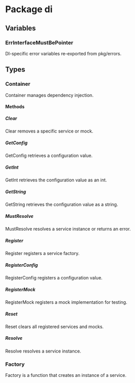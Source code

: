 # Package di

## Variables

### ErrInterfaceMustBePointer

DI-specific error variables re-exported from pkg/errors.

## Types

### Container

Container manages dependency injection.

#### Methods

##### Clear

Clear removes a specific service or mock.

##### GetConfig

GetConfig retrieves a configuration value.

##### GetInt

GetInt retrieves the configuration value as an int.

##### GetString

GetString retrieves the configuration value as a string.

##### MustResolve

MustResolve resolves a service instance or returns an error.

##### Register

Register registers a service factory.

##### RegisterConfig

RegisterConfig registers a configuration value.

##### RegisterMock

RegisterMock registers a mock implementation for testing.

##### Reset

Reset clears all registered services and mocks.

##### Resolve

Resolve resolves a service instance.

### Factory

Factory is a function that creates an instance of a service.

